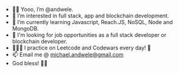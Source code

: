 - 👋🏿 Yooo, I’m @andwele.
- 👀 I’m interested in full stack, app and blockchain development.
- 🌱 I’m currently learning Javascript, Reach.JS, NoSQL, Node and MongoDB.
- 💼 I'm looking for job opportunities as a full stack developer or blockchain developer.
- 👨🏿‍💻 I practice on Leetcode and Codewars every day! 💯 
- 📫 Email me @ michael.andwele@gmail.com
- God bless! 🖖🏿
 
<!---
andwele/andwele is a ✨ special ✨ repository because its `README.md` (this file) appears on your GitHub profile.
You can click the Preview link to take a look at your changes.
--->
